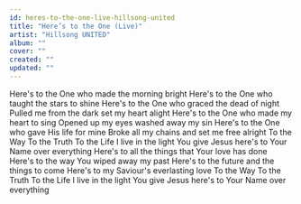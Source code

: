 ```yaml
---
id: heres-to-the-one-live-hillsong-united
title: "Here’s to the One (Live)"
artist: "Hillsong UNITED"
album: ""
cover: ""
created: ""
updated: ""
---
```


Here's to the One who made the morning bright
Here's to the One who taught the stars to shine
Here's to the One who graced the dead of night
Pulled me from the dark set my heart alight
Here's to the One who made my heart to sing
Opened up my eyes washed away my sin
Here's to the One who gave His life for mine
Broke all my chains and set me free alright
To the Way
To the Truth
To the Life
I live in the light You give
Jesus here's to Your Name over everything
Here's to all the things that Your love has done
Here's to the way You wiped away my past
Here's to the future and the things to come
Here's to my Saviour's everlasting love
To the Way
To the Truth
To the Life
I live in the light You give
Jesus here's to Your Name over everything